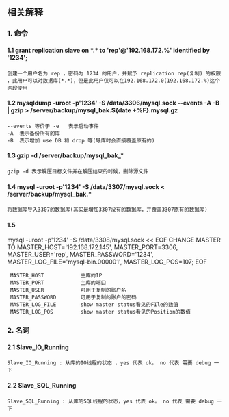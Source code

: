##  相关解释
### 1. 命令
#### 1.1 grant replication slave on \*.* to 'rep'@'192.168.172.%' identified by '1234';
	创建一个用户名为 rep ，密码为 1234 的用户，并赋予 replication rep(复制) 的权限 ，此用户可以对数据库(*.*)，但是此用户仅可以在192.168.172.0(192.168.172.%)这个网段使用
#### 1.2 mysqldump -uroot -p'1234' -S /data/3306/mysql.sock --events -A -B | gzip > /server/backup/mysql_bak.${date +%F}.mysql.gz
	--events 等价于 -e   表示启动事件
    -A  表示备份所有的库
    -B  表示增加 use DB 和 drop 等(导库时会直接覆盖原有的)
#### 1.3 gzip -d /server/backup/mysql\_bak_*
	gzip -d 表示解压目标文件并在解压结束的时候，删除源文件
#### 1.4 mysql -uroot -p'1234' -S /data/3307/mysql.sock < /server/backup/mysql_bak.*
	将数据库导入3307的数据库(其实是增加3307没有的数据库，并覆盖3307原有的数据库)
#### 1.5 
mysql -uroot -p'1234' -S /data/3308/mysql.sock << EOF
CHANGE MASTER TO
MASTER_HOST='192.168.172.145',
MASTER_PORT=3306,
MASTER_USER='rep',
MASTER_PASSWORD='1234',
MASTER_LOG_FILE='mysql-bin.000001',
MASTER_LOG_POS=107;
EOF

     MASTER_HOST 			主库的IP
 	 MASTER_PORT 			主库的端口
     MASTER_USER 		    可用于复制的账户名
	 MASTER_PASSWORD  	    可用于复制的账户的密码
	 MASTER_LOG_FILE 		show master status看见的FIle的数值
	 MASTER_LOG_POS		    show master status看见的Position的数值

### 2. 名词
#### 2.1 Slave_IO_Running
	Slave_IO_Running : 从库的IO线程的状态 ，yes 代表 ok。 no 代表 需要 debug 一下
#### 2.2 Slave_SQL_Running
	Slave_SQL_Running : 从库的SQL线程的状态，yes 代表 ok。 no 代表 需要 debug 一下